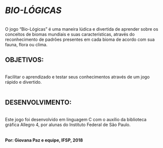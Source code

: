 <h1><i> BIO-LÓGICAS </i></h1>
<br>
O jogo “Bio-Lógicas” é uma maneira lúdica e divertida de aprender sobre os conceitos de biomas mundiais e suas características, através do reconhecimento de padrões presentes em cada bioma de acordo com sua fauna, flora ou clima.
<br>
<h2> OBJETIVOS: </h2> <br>
Facilitar o aprendizado e testar seus conhecimentos através de um jogo rápido e divertido.
<br> <br>
<h2> DESENVOLVIMENTO: </h2> <br>
Este jogo foi desenvolvido em linguagem C com o auxílio da biblioteca gráfica Allegro 4, por alunas do Instituto Federal de São Paulo.
<br><br><br>
<b>Por: Giovana Paz e equipe, IFSP, 2018 </b> 
